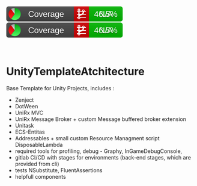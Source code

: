 <br />

![TestRunner](/0_unity_project/CodeCoverage/Report/badge_combined.svg)
![CodeCoverage](/0_unity_project/CodeCoverage/Report/badge_combined.svg)

<br />

# UnityTemplateAtchitecture
Base Template for Unity Projects, includes :

- Zenject 
- DotWeen
- UniRx MVC
- UniRx Message Broker + custom Message buffered broker extension
- Unitask
- ECS-Entitas
- Addressables + small custom Resource Managment script DisposableLambda
- required tools for profiling, debug - Graphy, InGameDebugConsole,
- gitlab CI/CD with stages for environments (back-end stages, which are provided from cli)
- tests NSubstitute, FluentAssertions
- helpfull components



